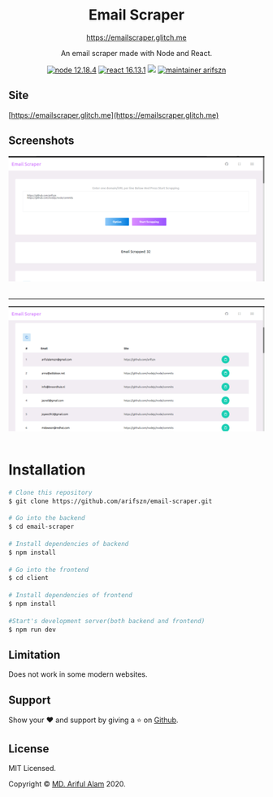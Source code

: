 <h1 align="center">Email Scraper</h1>
<p align="center"><a href="https://emailscraper.glitch.me">https://emailscraper.glitch.me</a></p>
<p align="center">An email scraper made with Node and React.</p>
<p align="center">
    <a href="https://nodejs.org"><img src="https://img.shields.io/badge/node-12.18.4-success" alt="node 12.18.4"></a>
    <a href="https://reactjs.org/"><img src="https://img.shields.io/badge/react-16.13.1-blue" alt="react 16.13.1"></a>
    <a href="https://github.com/arifszn/email-scraper/blob/master/LICENSE"><img src="https://img.shields.io/github/license/arifszn/email-scraper"/></a>
    <a href="https://arifszn.github.io/"><img src="https://img.shields.io/badge/maintainer-arifszn-critical" alt="maintainer arifszn"></a>
</p>

## Site
[https://emailscraper.glitch.me](https://emailscraper.glitch.me)

## Screenshots
![alt text](https://raw.githubusercontent.com/arifszn/email-scraper/master/client/public/assets/images/Screenshot1.png)
<br />
<br />

***
![alt text](https://raw.githubusercontent.com/arifszn/email-scraper/master/client/public/assets/images/Screenshot2.png)
<br />
<br />

# Installation
```bash
# Clone this repository
$ git clone https://github.com/arifszn/email-scraper.git

# Go into the backend
$ cd email-scraper

# Install dependencies of backend
$ npm install

# Go into the frontend
$ cd client

# Install dependencies of frontend
$ npm install

#Start's development server(both backend and frontend)
$ npm run dev
```

## Limitation
Does not work in some modern websites.

## Support
Show your ❤️ and support by giving a ⭐ on <a href="https://github.com/arifszn/email-scraper">Github</a>.

## License
<p>MIT Licensed.</p>
<p>Copyright © <a href="https://arifszn.github.io">MD. Ariful Alam</a> 2020.</p>
